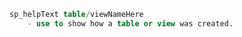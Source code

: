 

```sql
sp_helpText table/viewNameHere
	- use to show how a table or view was created.
```



















